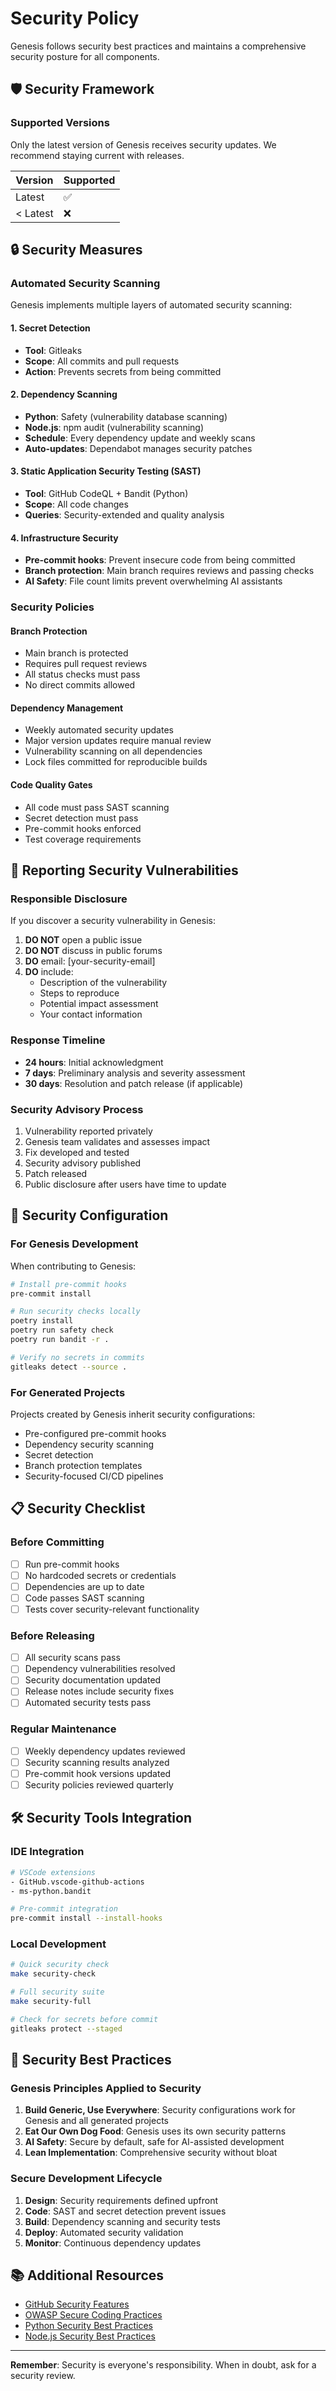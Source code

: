 # Security Policy

Genesis follows security best practices and maintains a comprehensive security posture for all components.

## 🛡️ Security Framework

### Supported Versions

Only the latest version of Genesis receives security updates. We recommend staying current with releases.

| Version | Supported |
| ------- | --------- |
| Latest  | ✅        |
| < Latest| ❌        |

## 🔒 Security Measures

### Automated Security Scanning

Genesis implements multiple layers of automated security scanning:

#### 1. Secret Detection
- **Tool**: Gitleaks
- **Scope**: All commits and pull requests
- **Action**: Prevents secrets from being committed

#### 2. Dependency Scanning  
- **Python**: Safety (vulnerability database scanning)
- **Node.js**: npm audit (vulnerability scanning)
- **Schedule**: Every dependency update and weekly scans
- **Auto-updates**: Dependabot manages security patches

#### 3. Static Application Security Testing (SAST)
- **Tool**: GitHub CodeQL + Bandit (Python)
- **Scope**: All code changes
- **Queries**: Security-extended and quality analysis

#### 4. Infrastructure Security
- **Pre-commit hooks**: Prevent insecure code from being committed
- **Branch protection**: Main branch requires reviews and passing checks
- **AI Safety**: File count limits prevent overwhelming AI assistants

### Security Policies

#### Branch Protection
- Main branch is protected
- Requires pull request reviews
- All status checks must pass
- No direct commits allowed

#### Dependency Management
- Weekly automated security updates
- Major version updates require manual review  
- Vulnerability scanning on all dependencies
- Lock files committed for reproducible builds

#### Code Quality Gates
- All code must pass SAST scanning
- Secret detection must pass
- Pre-commit hooks enforced
- Test coverage requirements

## 🚨 Reporting Security Vulnerabilities

### Responsible Disclosure

If you discover a security vulnerability in Genesis:

1. **DO NOT** open a public issue
2. **DO NOT** discuss in public forums
3. **DO** email: [your-security-email]
4. **DO** include:
   - Description of the vulnerability
   - Steps to reproduce
   - Potential impact assessment
   - Your contact information

### Response Timeline

- **24 hours**: Initial acknowledgment
- **7 days**: Preliminary analysis and severity assessment
- **30 days**: Resolution and patch release (if applicable)

### Security Advisory Process

1. Vulnerability reported privately
2. Genesis team validates and assesses impact
3. Fix developed and tested
4. Security advisory published
5. Patch released
6. Public disclosure after users have time to update

## 🔧 Security Configuration

### For Genesis Development

When contributing to Genesis:

```bash
# Install pre-commit hooks
pre-commit install

# Run security checks locally
poetry install
poetry run safety check
poetry run bandit -r .

# Verify no secrets in commits
gitleaks detect --source .
```

### For Generated Projects

Projects created by Genesis inherit security configurations:

- Pre-configured pre-commit hooks
- Dependency security scanning
- Secret detection
- Branch protection templates
- Security-focused CI/CD pipelines

## 📋 Security Checklist

### Before Committing
- [ ] Run pre-commit hooks
- [ ] No hardcoded secrets or credentials
- [ ] Dependencies are up to date
- [ ] Code passes SAST scanning
- [ ] Tests cover security-relevant functionality

### Before Releasing
- [ ] All security scans pass
- [ ] Dependency vulnerabilities resolved
- [ ] Security documentation updated
- [ ] Release notes include security fixes
- [ ] Automated security tests pass

### Regular Maintenance  
- [ ] Weekly dependency updates reviewed
- [ ] Security scanning results analyzed
- [ ] Pre-commit hook versions updated
- [ ] Security policies reviewed quarterly

## 🛠️ Security Tools Integration

### IDE Integration
```bash
# VSCode extensions
- GitHub.vscode-github-actions
- ms-python.bandit

# Pre-commit integration
pre-commit install --install-hooks
```

### Local Development
```bash
# Quick security check
make security-check

# Full security suite
make security-full

# Check for secrets before commit
gitleaks protect --staged
```

## 🎯 Security Best Practices

### Genesis Principles Applied to Security

1. **Build Generic, Use Everywhere**: Security configurations work for Genesis and all generated projects
2. **Eat Our Own Dog Food**: Genesis uses its own security patterns  
3. **AI Safety**: Secure by default, safe for AI-assisted development
4. **Lean Implementation**: Comprehensive security without bloat

### Secure Development Lifecycle

1. **Design**: Security requirements defined upfront
2. **Code**: SAST and secret detection prevent issues
3. **Build**: Dependency scanning and security tests
4. **Deploy**: Automated security validation
5. **Monitor**: Continuous dependency updates

## 📚 Additional Resources

- [GitHub Security Features](https://docs.github.com/en/code-security)
- [OWASP Secure Coding Practices](https://owasp.org/www-project-secure-coding-practices-quick-reference-guide/)
- [Python Security Best Practices](https://python.org/dev/security/)
- [Node.js Security Best Practices](https://nodejs.org/en/docs/guides/security/)

---

**Remember**: Security is everyone's responsibility. When in doubt, ask for a security review.